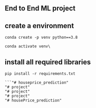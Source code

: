 ## End to End ML project
## create a environment
```
conda create -p venv python==3.8

conda activate venv\
```
## install all required libraries
```
pip install -r requirements.txt

```"# houseprice_prediction" 
"# project" 
"# project" 
"# project" 
"# housePrice_prediction" 
